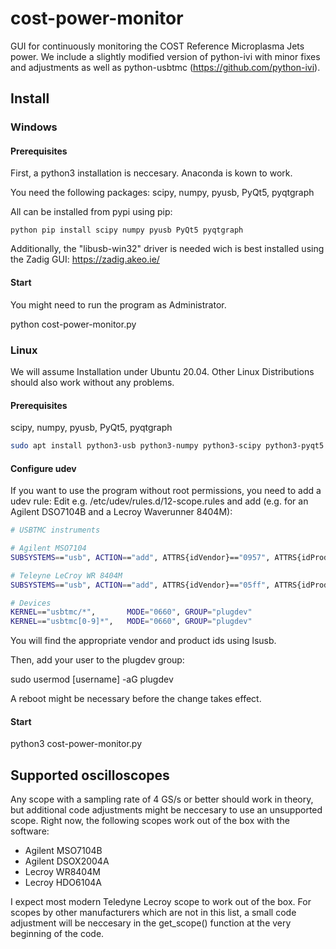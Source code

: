 # cost-power-monitor

GUI for continuously monitoring the COST Reference Microplasma Jets power.
We include a slightly modified version of python-ivi with minor fixes and adjustments as well as python-usbtmc (https://github.com/python-ivi).

## Install

### Windows

#### Prerequisites
First, a python3 installation is neccesary. Anaconda is kown to work. 

You need the following packages:
scipy, numpy, pyusb, PyQt5, pyqtgraph

All can be installed from pypi using pip:
```
python pip install scipy numpy pyusb PyQt5 pyqtgraph

```

Additionally, the "libusb-win32" driver is needed wich is best installed using the Zadig GUI: https://zadig.akeo.ie/


#### Start
You might need to run the program as Administrator.

python cost-power-monitor.py

### Linux

We will assume Installation under Ubuntu 20.04. Other Linux Distributions should also work without any problems.

#### Prerequisites

scipy, numpy, pyusb, PyQt5, pyqtgraph

```bash
sudo apt install python3-usb python3-numpy python3-scipy python3-pyqt5 python3-pyqtgraph
```

#### Configure udev

If you want to use the program without root permissions, you need to add a udev rule:
Edit e.g. /etc/udev/rules.d/12-scope.rules and add (e.g. for an Agilent DSO7104B and a Lecroy Waverunner 8404M):

```bash
# USBTMC instruments

# Agilent MSO7104
SUBSYSTEMS=="usb", ACTION=="add", ATTRS{idVendor}=="0957", ATTRS{idProduct}=="175d", GROUP="plugdev", MODE="0660"

# Teleyne LeCroy WR 8404M
SUBSYSTEMS=="usb", ACTION=="add", ATTRS{idVendor}=="05ff", ATTRS{idProduct}=="1023", GROUP="plugdev", MODE="0660"

# Devices
KERNEL=="usbtmc/*",       MODE="0660", GROUP="plugdev"
KERNEL=="usbtmc[0-9]*",   MODE="0660", GROUP="plugdev"

```
You will find the appropriate vendor and product ids using lsusb.

Then, add your user to the plugdev group:

sudo usermod [username] -aG plugdev
  
A reboot might be necessary before the change takes effect.

#### Start
python3 cost-power-monitor.py

## Supported oscilloscopes

Any scope with a sampling rate of 4 GS/s or better should work in theory, but additional code adjustments might be neccesary to use an unsupported scope. Right now, the following scopes work out of the box with the software:

- Agilent MSO7104B
- Agilent DSOX2004A
- Lecroy WR8404M
- Lecroy HDO6104A

I expect most modern Teledyne Lecroy scope to work out of the box. For scopes by other manufacturers which are not in this list, a small code adjustment will be neccesary in the get_scope() function at the very beginning of the code. 






